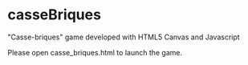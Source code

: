 # casseBriques
"Casse-briques" game developed with HTML5 Canvas and Javascript

Please open casse_briques.html to launch the game.
